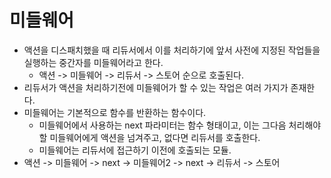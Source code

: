 # 미들웨어

- 액션을 디스패치했을 때 리듀서에서 이를 처리하기에 앞서 사전에 지정된 작업들을 실행하는 중간자를 미들웨어라고 한다.
  - 액션 -> 미들웨어 -> 리듀서 -> 스토어 순으로 호출된다.
- 리듀서가 액션을 처리하기전에 미들웨어가 할 수 있는 작업은 여러 가지가 존재한다.
- 미들웨어는 기본적으로 함수를 반환하는 함수이다.
  - 미들웨어에서 사용하는 next 파라미터는 함수 형태이고, 이는 그다음 처리해야할 미들웨어에게 액션을 넘겨주고, 없다면 리듀서를 호출한다.
  - 미들웨어는 리듀서에 접근하기 이전에 호출되는 모듈.
- 액션 -> 미들웨어 -> next -> 미들웨어2 -> next -> 리듀서 -> 스토어
